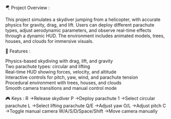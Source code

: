 🪂 Project Overview  :

This project simulates a skydiver jumping from a helicopter, with accurate physics for gravity, drag, and lift. Users can deploy different parachute types, adjust aerodynamic parameters, and observe real-time effects through a dynamic HUD. The environment includes animated models, trees, houses, and clouds for immersive visuals.

🚀 Features  :

 Physics-based skydiving with drag, lift, and gravity  
 Two parachute types: circular and lifting  
 Real-time HUD showing forces, velocity, and altitude  
 Interactive controls for pitch, yaw, wind, and parachute tension  
 Procedural environment with trees, houses, and clouds  
 Smooth camera transitions and manual control mode

🎮 Keys :
R ->Release skydiver
P ->Deploy parachute
1 ->Select circular parachute
L ->Select lifting parachute
Q/E ->Adjust yaw
O/L ->Adjust pitch
C ->Toggle manual camera
W/A/S/D/Space/Shift ->Move camera manually
